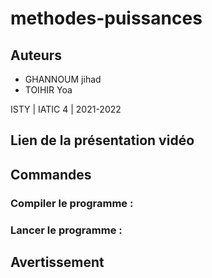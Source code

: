 # methodes-puissances

## Auteurs
* GHANNOUM jihad
* TOIHIR Yoa

ISTY | IATIC 4 | 2021-2022

## Lien de la présentation vidéo


## Commandes

### Compiler le programme :


### Lancer le programme :

## Avertissement


